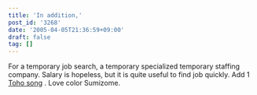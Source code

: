 ```yaml
---
title: 'In addition,'
post_id: '3268'
date: '2005-04-05T21:36:59+09:00'
draft: false
tag: []
---
```


For a temporary job search, a temporary specialized temporary staffing company. Salary is hopeless, but it is quite useful to find job quickly. Add 1 [Toho song](/3267) . Love color Sumizome.